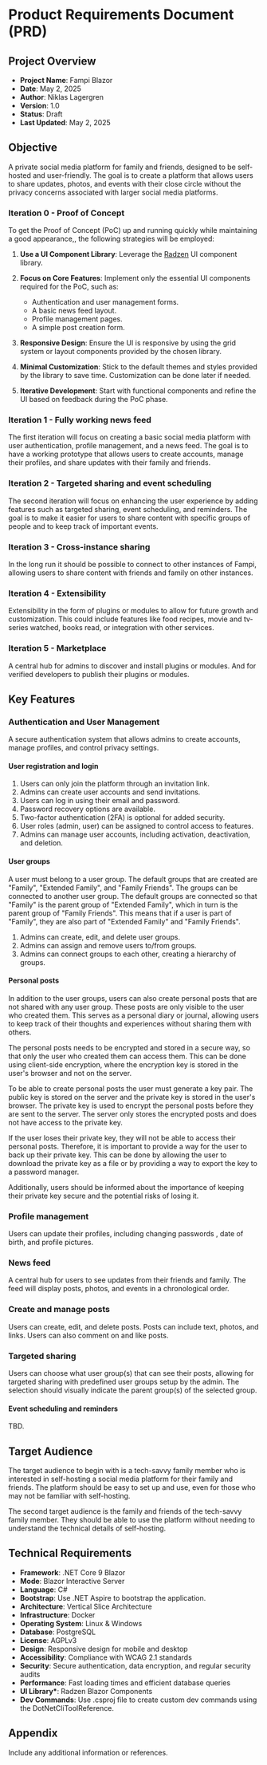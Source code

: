 # Product Requirements Document (PRD)

## Project Overview

- **Project Name**: Fampi Blazor
- **Date**: May 2, 2025
- **Author**: Niklas Lagergren
- **Version**: 1.0
- **Status**: Draft
- **Last Updated**: May 2, 2025

## Objective

A private social media platform for family and friends, designed to be self-hosted and user-friendly. The goal is to create a platform that allows users to share updates, photos, and events with their close circle without the privacy concerns associated with larger social media platforms.

### Iteration 0 - Proof of Concept

To get the Proof of Concept (PoC) up and running quickly while maintaining a good appearance,, the following strategies will be employed:

1. **Use a UI Component Library**: Leverage the [Radzen](https://blazor.radzen.com/) UI component library.

2. **Focus on Core Features**: Implement only the essential UI components required for the PoC, such as:

   - Authentication and user management forms.
   - A basic news feed layout.
   - Profile management pages.
   - A simple post creation form.

3. **Responsive Design**: Ensure the UI is responsive by using the grid system or layout components provided by the chosen library.

4. **Minimal Customization**: Stick to the default themes and styles provided by the library to save time. Customization can be done later if needed.

5. **Iterative Development**: Start with functional components and refine the UI based on feedback during the PoC phase.

### Iteration 1 - Fully working news feed

The first iteration will focus on creating a basic social media platform with user authentication, profile management, and a news feed. The goal is to have a working prototype that allows users to create accounts, manage their profiles, and share updates with their family and friends.

### Iteration 2 - Targeted sharing and event scheduling

The second iteration will focus on enhancing the user experience by adding features such as targeted sharing, event scheduling, and reminders. The goal is to make it easier for users to share content with specific groups of people and to keep track of important events.

### Iteration 3 - Cross-instance sharing

In the long run it should be possible to connect to other instances of Fampi, allowing users to share content with friends and family on other instances.

### Iteration 4 - Extensibility

Extensibility in the form of plugins or modules to allow for future growth and customization. This could include features like food recipes, movie and tv-series watched, books read, or integration with other services.

### Iteration 5 - Marketplace

A central hub for admins to discover and install plugins or modules. And for verified developers to publish their plugins or modules.

## Key Features

### Authentication and User Management

A secure authentication system that allows admins to create accounts, manage profiles, and control privacy settings.

#### User registration and login

1. Users can only join the platform through an invitation link.
2. Admins can create user accounts and send invitations.
3. Users can log in using their email and password.
4. Password recovery options are available.
5. Two-factor authentication (2FA) is optional for added security.
6. User roles (admin, user) can be assigned to control access to features.
7. Admins can manage user accounts, including activation, deactivation, and deletion.

#### User groups

A user must belong to a user group. The default groups that are created are "Family", "Extended Family", and "Family Friends". The groups can be connected to another user group. The default groups are connected so that "Family" is the parent group of "Extended Family", which in turn is the parent group of "Family Friends". This means that if a user is part of "Family", they are also part of "Extended Family" and "Family Friends".

1. Admins can create, edit, and delete user groups.
2. Admins can assign and remove users to/from groups.
3. Admins can connect groups to each other, creating a hierarchy of groups.

#### Personal posts

In addition to the user groups, users can also create personal posts that are not shared with any user group. These posts are only visible to the user who created them. This serves as a personal diary or journal, allowing users to keep track of their thoughts and experiences without sharing them with others.

The personal posts needs to be encrypted and stored in a secure way, so that only the user who created them can access them. This can be done using client-side encryption, where the encryption key is stored in the user's browser and not on the server.

To be able to create personal posts the user must generate a key pair. The public key is stored on the server and the private key is stored in the user's browser. The private key is used to encrypt the personal posts before they are sent to the server. The server only stores the encrypted posts and does not have access to the private key.

If the user loses their private key, they will not be able to access their personal posts. Therefore, it is important to provide a way for the user to back up their private key. This can be done by allowing the user to download the private key as a file or by providing a way to export the key to a password manager.

Additionally, users should be informed about the importance of keeping their private key secure and the potential risks of losing it.

### Profile management

Users can update their profiles, including changing passwords , date of birth, and profile pictures.

### News feed

A central hub for users to see updates from their friends and family. The feed will display posts, photos, and events in a chronological order.

### Create and manage posts

Users can create, edit, and delete posts. Posts can include text, photos, and links. Users can also comment on and like posts.

### Targeted sharing

Users can choose what user group(s) that can see their posts, allowing for targeted sharing with predefined user groups setup by the admin. The selection should visually indicate the parent group(s) of the selected group.

#### Event scheduling and reminders

TBD.

## Target Audience

The target audience to begin with is a tech-savvy family member who is interested in self-hosting a social media platform for their family and friends. The platform should be easy to set up and use, even for those who may not be familiar with self-hosting.

The second target audience is the family and friends of the tech-savvy family member. They should be able to use the platform without needing to understand the technical details of self-hosting.

## Technical Requirements

- **Framework**: .NET Core 9 Blazor
- **Mode**: Blazor Interactive Server
- **Language**: C#
- **Bootstrap**: Use .NET Aspire to bootstrap the application.
- **Architecture**: Vertical Slice Architecture
- **Infrastructure**: Docker
- **Operating System**: Linux & Windows
- **Database**: PostgreSQL
- **License**: AGPLv3
- **Design**: Responsive design for mobile and desktop
- **Accessibility**: Compliance with WCAG 2.1 standards
- **Security**: Secure authentication, data encryption, and regular security audits
- **Performance**: Fast loading times and efficient database queries
- **UI Library\***: Radzen Blazor Components
- **Dev Commands**: Use .csproj file to create custom dev commands using the DotNetCliToolReference.

## Appendix

Include any additional information or references.
